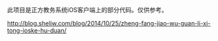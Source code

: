 此项目是正方教务系统iOS客户端上的部分代码。仅供参考。

http://blog.sheliw.com/blog/2014/10/25/zheng-fang-jiao-wu-guan-li-xi-tong-ioske-hu-duan/
